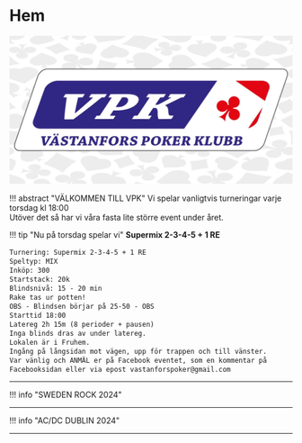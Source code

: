 # Hem

![VPK](assets/vpk_top.jpg)

!!! abstract "VÄLKOMMEN TILL VPK"
    Vi spelar vanligtvis turneringar varje torsdag kl 18:00  
    Utöver det så har vi våra fasta lite större event under året.

!!! tip "Nu på torsdag spelar vi"
    **Supermix 2-3-4-5 + 1 RE**

    Turnering: Supermix 2-3-4-5 + 1 RE  
    Speltyp: MIX  
    Inköp: 300  
    Startstack: 20k  
    Blindsnivå: 15 - 20 min  
    Rake tas ur potten!  
    OBS - Blindsen börjar på 25-50 - OBS  
    Starttid 18:00  
    Latereg 2h 15m (8 perioder + pausen)  
    Inga blinds dras av under latereg.  
    Lokalen är i Fruhem.  
    Ingång på långsidan mot vägen, upp för trappen och till vänster.  
    Var vänlig och ANMÄL er på Facebook eventet, som en kommentar på Facebooksidan eller via epost vastanforspoker@gmail.com

___

!!! info "SWEDEN ROCK 2024"
    <web-component-embed id="wE9lge" app_slug="countdown-timer"></web-component-embed><script src="https://app.powr.io/assets/webcomponent.js"></script>
___

!!! info "AC/DC DUBLIN 2024"
    <web-component-embed id="NRVEX4" app_slug="countdown-timer"></web-component-embed><script src="https://app.powr.io/assets/webcomponent.js"></script>
___
